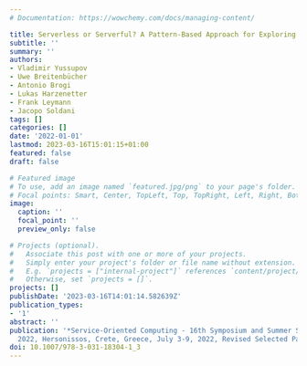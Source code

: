 ```yaml
---
# Documentation: https://wowchemy.com/docs/managing-content/

title: Serverless or Serverful? A Pattern-Based Approach for Exploring Hosting Alternatives
subtitle: ''
summary: ''
authors:
- Vladimir Yussupov
- Uwe Breitenbücher
- Antonio Brogi
- Lukas Harzenetter
- Frank Leymann
- Jacopo Soldani
tags: []
categories: []
date: '2022-01-01'
lastmod: 2023-03-16T15:01:15+01:00
featured: false
draft: false

# Featured image
# To use, add an image named `featured.jpg/png` to your page's folder.
# Focal points: Smart, Center, TopLeft, Top, TopRight, Left, Right, BottomLeft, Bottom, BottomRight.
image:
  caption: ''
  focal_point: ''
  preview_only: false

# Projects (optional).
#   Associate this post with one or more of your projects.
#   Simply enter your project's folder or file name without extension.
#   E.g. `projects = ["internal-project"]` references `content/project/deep-learning/index.md`.
#   Otherwise, set `projects = []`.
projects: []
publishDate: '2023-03-16T14:01:14.582639Z'
publication_types:
- '1'
abstract: ''
publication: '*Service-Oriented Computing - 16th Symposium and Summer School, SummerSOC
  2022, Hersonissos, Crete, Greece, July 3-9, 2022, Revised Selected Papers*'
doi: 10.1007/978-3-031-18304-1_3
---
```

